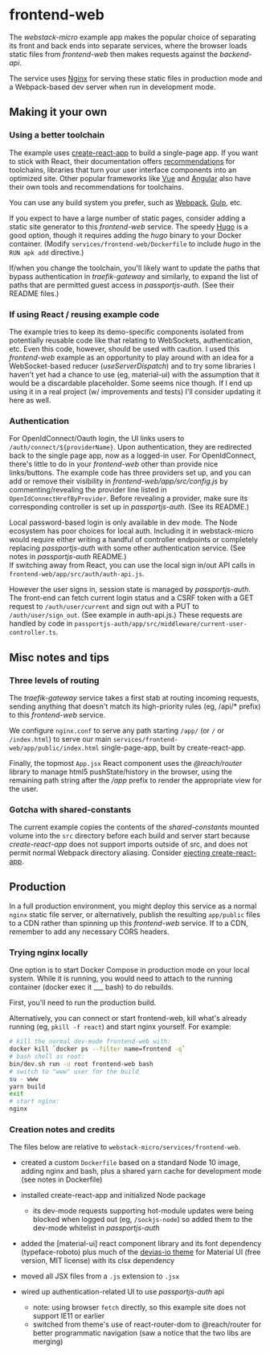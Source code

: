 # frontend-web

The *webstack-micro* example app makes the popular choice of separating its front and back ends into separate services, where 
 the browser loads static files from *frontend-web* then makes requests against the *backend-api*. 
 
The service uses [Nginx](http://nginx.org/en/) for serving these static files in production mode and a Webpack-based dev server when run
 in development mode.     

  
## Making it your own
 
### Using a better toolchain
 
The example uses [create-react-app](https://create-react-app.dev) to build a single-page app. If you want to stick with React, their 
 documentation offers [recommendations](https://reactjs.org/docs/create-a-new-react-app.html#recommended-toolchains) for
 toolchains, libraries that turn your user interface components into an optimized site. Other popular frameworks 
 like [Vue](https://vuejs.org/) and [Angular](https://angular.io/) also have their own tools and recommendations for toolchains.   
 
You can use any build system you prefer, such as [Webpack](https://webpack.js.org), [Gulp](https://gulpjs.com), etc.

If you expect to have a large number of static pages, consider adding a static site generator to this *frontend-web* service. The speedy 
 [Hugo](https://gohugo.io) is a good option, though it requires adding the *hugo* binary to your Docker container. (Modify 
 `services/frontend-web/Dockerfile` to include *hugo* in the `RUN apk add` directive.) 

If/when you change the toolchain, you'll likely want to update the paths that bypass authentication in *traefik-gateway* and
 similarly, to expand the list of paths that are permitted guest access in *passportjs-auth*. (See their README files.)


### If using React / reusing example code 

The example tries to keep its demo-specific components isolated from potentially reusable code like that relating to WebSockets, authentication, etc. 
 Even this code, however, should be used with caution. I used this *frontend-web* example as an opportunity to play around with 
 an idea for a WebSocket-based reducer (*useServerDispatch*) and to try some libraries I haven't yet had a chance to use (eg, 
 material-ui) with the assumption that it would be a discardable placeholder. Some seems nice though. If I end up using it in
 a real project (w/ improvements and tests) I'll consider updating it here as well.  
 
  
### Authentication

For OpenIdConnect/Oauth login, the UI links users to `/auth/connect/${providerName}`. Upon authentication, they are redirected back to
 the single page app, now as a logged-in user. For OpenIdConnect, there's little to do in your *frontend-web* other than provide 
 nice links/buttons. 
The example code has three providers set up, and you can add or remove their visibility in *frontend-web/app/src/config.js* by 
 commenting/revealing the provider line listed in `OpenIdConnectHrefByProvider`. Before revealing a provider, make sure its
 corresponding controller is set up in *passportjs-auth*. (See its README.) 

Local password-based login is only available in dev mode. The Node ecosystem has poor choices for local auth. Including it 
 in webstack-micro would require either writing a handful of controller endpoints or completely replacing *passportjs-auth* 
 with some other authentication service. (See notes in *passportjs-auth* README.)  
If switching away from React, you can use the local sign in/out API calls in `frontend-web/app/src/auth/auth-api.js`.
 
However the user signs in, session state is managed by *passportjs-auth*. The front-end can fetch current login status and
 a CSRF token with a GET request to `/auth/user/current` and sign out with a PUT to `/auth/user/sign_out`. (See 
 example in auth-api.js.) These requests are handled by code in `passportjs-auth/app/src/middleware/current-user-controller.ts`.


## Misc notes and tips

### Three levels of routing

The *traefik-gateway* service takes a first stab at routing incoming requests, sending anything that doesn't match its high-priority 
 rules (eg, /api/* prefix) to this *frontend-web* service. 
 
We configure `nginx.conf` to serve any path starting `/app/` (or `/` or `/index.html`) to serve our main `services/frontend-web/app/public/index.html` 
 single-page-app, built by create-react-app.
 
Finally, the topmost `App.jsx` React component uses the *@reach/router* library to manage html5 pushState/history in the browser, 
 using the remaining path string after the */app* prefix to render the appropriate view for the user. 
 
 
### Gotcha with shared-constants  

The current example copies the contents of the *shared-constants* mounted volume into the `src` directory before each build
 and server start because *create-react-app* does not support imports outside of src, and does not permit normal Webpack 
 directory aliasing. Consider [ejecting create-react-app](https://create-react-app.dev/docs/available-scripts#npm-run-eject).



## Production

In a full production environment, you might deploy this service as a normal `nginx` static file server, or alternatively, publish
 the resulting `app/public` files to a CDN rather than spinning up this *frontend-web* service. If to a CDN, remember to add 
 any necessary CORS headers.
      
### Trying nginx locally 

One option is to start Docker Compose in production mode on your local system. While it is running, you would need to attach
 to the running container (docker exec it ___ bash) to do rebuilds.      

First, you'll need to run the production build. 
 
Alternatively, you can connect or start frontend-web, kill what's already running (eg, `pkill -f react`) and start nginx yourself.
 For example:
```bash 
# kill the normal dev-mode frontend-web with:
docker kill `docker ps --filter name=frontend -q`
# bash shell as root:
bin/dev.sh run -u root frontend-web bash
# switch to "www" user for the build
su - www
yarn build
exit
# start nginx:
nginx 
```


### Creation notes and credits 

The files below are relative to `webstack-micro/services/frontend-web`.

* created a custom `Dockerfile` based on a standard Node 10 image, adding nginx and bash, plus a shared yarn cache for development mode (see notes in Dockerfile) 

* installed create-react-app and initialized Node package
  * its dev-mode requests supporting hot-module updates were being blocked when logged out (eg, `/sockjs-node`) so added them to the dev-mode whitelist in *passportjs-auth* 

* added the [material-ui] react component library and its font dependency (typeface-roboto) plus much of the [devias-io theme](https://github.com/devias-io/react-material-dashboard) for
 Material UI (free version, MIT license) with its clsx dependency 
 * moved all JSX files from a `.js` extension to `.jsx`   

* wired up authentication-related UI to use *passportjs-auth* api
  * note: using browser `fetch` directly, so this example site does not support IE11 or earlier   
  * switched from theme's use of react-router-dom to @reach/router for better programmatic navigation (saw a notice that the 
  two libs are merging) 
